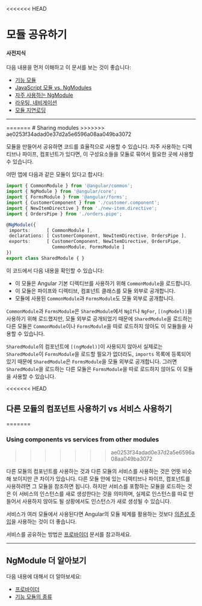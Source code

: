 <<<<<<< HEAD
<!--
# Sharing Modules
-->
# 모듈 공유하기

<!--
#### Prerequisites
A basic understanding of the following:
* [Feature Modules](guide/feature-modules).
* [JavaScript Modules vs. NgModules](guide/ngmodule-vs-jsmodule).
* [Frequently Used Modules](guide/frequent-ngmodules).
* [Routing and Navigation](guide/router).
* [Lazy loading modules](guide/lazy-loading-ngmodules).
-->
#### 사전지식
다음 내용을 먼저 이해하고 이 문서를 보는 것이 좋습니다:
* [기능 모듈](guide/feature-modules)
* [JavaScript 모듈 vs. NgModules](guide/ngmodule-vs-jsmodule)
* [자주 사용하는 NgModule](guide/frequent-ngmodules)
* [라우팅, 네비게이션](guide/router)
* [모듈 지연로딩](guide/lazy-loading-ngmodules)

<!--* Components (#TBD) We don’t have a page just on the concept of components, but I think one would be helpful for beginners.-->

<hr>
=======
# Sharing modules
>>>>>>> ae0253f34adad0e37d2a5e6596a08aa049ba3072

<!--
Creating shared modules allows you to organize and streamline your code. You can put commonly
used directives, pipes, and components into one module and then import just that module wherever
you need it in other parts of your app.
-->
모듈을 만들어서 공유하면 코드를 효율적으로 사용할 수 있습니다. 자주 사용하는 디렉티브나 파이프, 컴포넌트가 있다면, 이 구성요소들을 모듈로 묶어서 필요한 곳에 사용할 수 있습니다.

<!--
Consider the following module from an imaginary app:
-->
어떤 앱에 다음과 같은 모듈이 있다고 합시다:

```typescript
import { CommonModule } from '@angular/common';
import { NgModule } from '@angular/core';
import { FormsModule } from '@angular/forms';
import { CustomerComponent } from './customer.component';
import { NewItemDirective } from './new-item.directive';
import { OrdersPipe } from './orders.pipe';

@NgModule({
 imports:      [ CommonModule ],
 declarations: [ CustomerComponent, NewItemDirective, OrdersPipe ],
 exports:      [ CustomerComponent, NewItemDirective, OrdersPipe,
                 CommonModule, FormsModule ]
})
export class SharedModule { }
```
<!--
Note the following:

* It imports the `CommonModule` because the module's component needs common directives.
* It declares and exports the utility pipe, directive, and component classes.
* It re-exports the `CommonModule` and `FormsModule`.
-->
이 코드에서 다음 내용을 확인할 수 있습니다:

* 이 모듈은 Angular 기본 디렉티브를 사용하기 위해 `CommonModule`을 로드합니다.
* 이 모듈은 파이프와 디렉티브, 컴포넌트 클래스를 모듈 외부로 공개합니다.
* 모듈에 사용된 `CommonModule`과 `FormsModule`도 모듈 외부로 공개합니다.

<!--
By re-exporting `CommonModule` and `FormsModule`, any other module that imports this
`SharedModule`, gets access to directives like `NgIf` and `NgFor` from `CommonModule`
and can bind to component properties with `[(ngModel)]`, a directive in the `FormsModule`.
-->
`CommonModule`과 `FormsModule`은 `SharedModule`에서 `NgIf`나 `NgFor`, `[(ngModel)]`을 사용하기 위해 로드했지만, 모듈 외부로 공개되었기 때문에 `SharedModule`을 로드하는 다른 모듈은 `CommonModule`이나 `FormsModule`을 따로 로드하지 않아도 이 모듈들을 사용할 수 있습니다.

<!--
Even though the components declared by `SharedModule` might not bind
with `[(ngModel)]` and there may be no need for `SharedModule`
to import `FormsModule`, `SharedModule` can still export
`FormsModule` without listing it among its `imports`. This
way, you can give other modules access to `FormsModule` without
having to import it directly into the `@NgModule` decorator.
-->
`SharedModule`의 컴포넌트에 `[(ngModel)]`이 사용되지 않아서 실제로는 `SharedModule`이 `FormsModule`을 로드할 필요가 없더라도, `imports` 목록에 등록되어 있기 때문에 `SharedModule`은 `FormsModule`을 모듈 외부로 공개합니다. 그러면 `SharedModule`을 로드하는 다른 모듈은 `FormsModule`을 따로 로드하지 않아도 이 모듈을 사용할 수 있습니다.

<<<<<<< HEAD
<!--
### Using components vs services from other modules.
-->
## 다른 모듈의 컴포넌트 사용하기 vs 서비스 사용하기
=======
### Using components vs services from other modules
>>>>>>> ae0253f34adad0e37d2a5e6596a08aa049ba3072

<!--
There is an important distinction between using another module's component and
using a service from another module. Import modules when you want to use
directives, pipes, and components. Importing a module with services means that you will have a new instance of that service, which typically is not what you need (typically one wants to reuse an existing service). Use module imports to control service instantiation.
-->
다른 모듈의 컴포넌트를 사용하는 것과 다른 모듈의 서비스를 사용하는 것은 언뜻 비슷해 보이지만 큰 차이가 있습니다. 다른 모듈 안에 있는 디렉티브나 파이프, 컴포넌트를 사용하려면 그 모듈을 참조하면 됩니다. 하지만 서비스를 포함하는 모듈을 로드하는 것은 이 서비스의 인스턴스를 새로 생성한다는 것을 의미하며, 실제로 인스턴스를 따로 만들어서 사용하지 않아도 될 상황에서도 인스턴스가 새로 생성될 수 있습니다.

<!--
The most common way to get a hold of shared services is through Angular
[dependency injection](guide/dependency-injection), rather than through the module system (importing a module will result in a new service instance, which is not a typical usage).
-->
서비스가 여러 모듈에서 사용된다면 Angular의 모듈 체계를 활용하는 것보다 [의존성 주입](guide/dependency-injection)을 사용하는 것이 더 좋습니다.

<!--
To read about sharing services, see [Providers](guide/providers).
-->
서비스를 공유하는 방법은 [프로바이더](guide/providers) 문서를 참고하세요.

<hr />

<!--
## More on NgModules
-->
## NgModule 더 알아보기

<!--
You may also be interested in the following:
* [Providers](guide/providers).
* [Types of Feature Modules](guide/module-types).
-->
다음 내용에 대해서 더 알아보세요:
* [프로바이더](guide/providers)
* [기능 모듈의 종류](guide/module-types)
